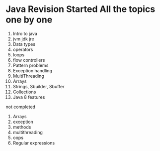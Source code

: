 # Java Revision Started All the topics one by one

1. Intro to java
2. jvm jdk jre
3. Data types
4. operators
5. loops
6. flow controllers
7. Pattern problems
8. Exception handling
9. MultiThreading
10. Arrays
11. Strings, Sbuilder, Sbuffer
12. Collections
13. Java 8 features



not completed

1. Arrays
2. exception
3. methods
4. multithreading
5. oops
6. Regular expressions
